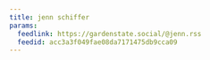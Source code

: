 ```yaml
---
title: jenn schiffer
params:
  feedlink: https://gardenstate.social/@jenn.rss
  feedid: acc3a3f049fae08da7171475db9cca09
---
```

